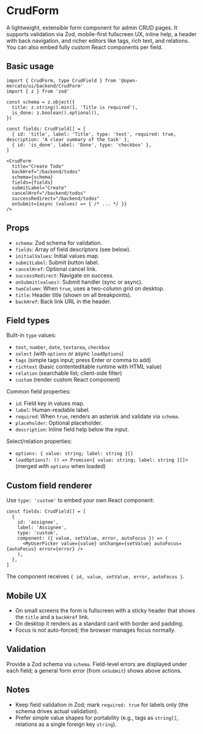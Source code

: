 # CrudForm

A lightweight, extensible form component for admin CRUD pages. It supports validation via Zod, mobile-first fullscreen UX, inline help, a header with back navigation, and richer editors like tags, rich text, and relations. You can also embed fully custom React components per field.

## Basic usage

```tsx
import { CrudForm, type CrudField } from '@open-mercato/ui/backend/CrudForm'
import { z } from 'zod'

const schema = z.object({
  title: z.string().min(1, 'Title is required'),
  is_done: z.boolean().optional(),
})

const fields: CrudField[] = [
  { id: 'title', label: 'Title', type: 'text', required: true, description: 'A clear summary of the task' },
  { id: 'is_done', label: 'Done', type: 'checkbox' },
]

<CrudForm
  title="Create Todo"
  backHref="/backend/todos"
  schema={schema}
  fields={fields}
  submitLabel="Create"
  cancelHref="/backend/todos"
  successRedirect="/backend/todos"
  onSubmit={async (values) => { /* ... */ }}
/>
```

## Props
- `schema`: Zod schema for validation.
- `fields`: Array of field descriptors (see below).
- `initialValues`: Initial values map.
- `submitLabel`: Submit button label.
- `cancelHref`: Optional cancel link.
- `successRedirect`: Navigate on success.
- `onSubmit(values)`: Submit handler (sync or async).
- `twoColumn`: When `true`, uses a two-column grid on desktop.
- `title`: Header title (shown on all breakpoints).
- `backHref`: Back link URL in the header.

## Field types
Built-in `type` values:
- `text`, `number`, `date`, `textarea`, `checkbox`
- `select` (with `options` or async `loadOptions`)
- `tags` (simple tags input; press Enter or comma to add)
- `richtext` (basic contenteditable runtime with HTML value)
- `relation` (searchable list; client-side filter)
- `custom` (render custom React component)

Common field properties:
- `id`: Field key in values map.
- `label`: Human-readable label.
- `required`: When `true`, renders an asterisk and validate via `schema`.
- `placeholder`: Optional placeholder.
- `description`: Inline field help below the input.

Select/relation properties:
- `options: { value: string; label: string }[]`
- `loadOptions?: () => Promise<{ value: string; label: string }[]>` (merged with `options` when loaded)

## Custom field renderer
Use `type: 'custom'` to embed your own React component:

```tsx
const fields: CrudField[] = [
  {
    id: 'assignee',
    label: 'Assignee',
    type: 'custom',
    component: ({ value, setValue, error, autoFocus }) => (
      <MyUserPicker value={value} onChange={setValue} autoFocus={autoFocus} error={error} />
    ),
  },
]
```

The component receives `{ id, value, setValue, error, autoFocus }`.

## Mobile UX
- On small screens the form is fullscreen with a sticky header that shows the `title` and a `backHref` link.
- On desktop it renders as a standard card with border and padding.
- Focus is not auto-forced; the browser manages focus normally.

## Validation
Provide a Zod schema via `schema`. Field-level errors are displayed under each field; a general form error (from `onSubmit`) shows above actions.

## Notes
- Keep field validation in Zod; mark `required: true` for labels only (the schema drives actual validation).
- Prefer simple value shapes for portability (e.g., tags as `string[]`, relations as a single foreign key `string`).
